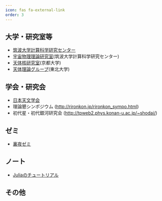 ```yaml
---
icon: fas fa-external-link 
order: 3
---
```



## 大学・研究室等
  - [筑波大学計算科学研究センター](https://www.ccs.tsukuba.ac.jp/)
  - [宇宙物理理論研究室](https://www2.ccs.tsukuba.ac.jp/Astro/home/ja/)(筑波大学計算科学研究センター)
  - [天体核研究室](https://www-tap.scphys.kyoto-u.ac.jp/main.html)(京都大学)
  - [天体理論グループ](https://www.astr.tohoku.ac.jp/tap/index.html)(東北大学)

## 学会・研究会
  - [日本天文学会](https://www.asj.or.jp/jp/)
  - 理論懇シンポジウム (http://rironkon.jp/rironkon_sympo.html)
  - 初代星・初代銀河研究会 (http://tpweb2.phys.konan-u.ac.jp/~shodai/)

## ゼミ
  - [裏夜ゼミ](https://sites.google.com/view/urayoru-seminar/)

## ノート
  - [Juliaのチュートリアル](https://fukushimahj.github.io/julia_tutolial/)

## その他

